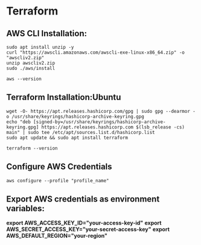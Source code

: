 # Terraform
## AWS CLI Installation:
````
sudo apt install unzip -y
curl "https://awscli.amazonaws.com/awscli-exe-linux-x86_64.zip" -o "awscliv2.zip"
unzip awscliv2.zip
sudo ./aws/install
````
````
aws --version
````
## Terraform Installation:Ubuntu
````
wget -O- https://apt.releases.hashicorp.com/gpg | sudo gpg --dearmor -o /usr/share/keyrings/hashicorp-archive-keyring.gpg
echo "deb [signed-by=/usr/share/keyrings/hashicorp-archive-keyring.gpg] https://apt.releases.hashicorp.com $(lsb_release -cs) main" | sudo tee /etc/apt/sources.list.d/hashicorp.list
sudo apt update && sudo apt install terraform
````
````
terraform --version
````
## Configure AWS Credentials
````
aws configure --profile "profile_name"
````
## Export AWS credentials as environment variables:

**export AWS_ACCESS_KEY_ID="your-access-key-id"**
**export AWS_SECRET_ACCESS_KEY="your-secret-access-key"**
**export AWS_DEFAULT_REGION="your-region"**



